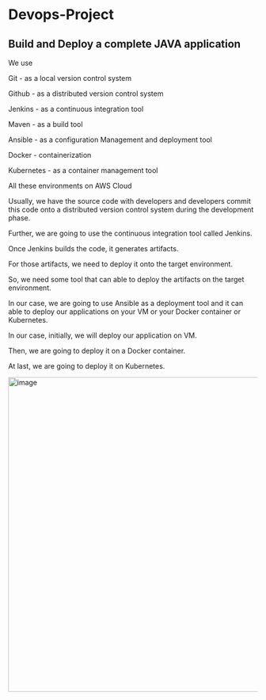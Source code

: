 # Devops-Project


## Build and Deploy a complete JAVA application

We use 

Git - as a local version control system

Github - as a distributed version control system

Jenkins - as a continuous integration tool

Maven - as a build tool

Ansible - as a configuration Management and deployment tool

Docker - containerization 

Kubernetes - as a container management tool


All these environments on AWS Cloud

Usually, we have the source code with developers and developers commit this code onto a distributed version control system during the development phase.

Further, we are going to use the continuous integration tool called Jenkins.

Once Jenkins builds the code, it generates artifacts.

For those artifacts, we need to deploy it onto the target environment.

So, we need some tool that can able to deploy the artifacts on the target environment.

In our case, we are going to use Ansible as a deployment tool and it can able to deploy
our applications on your VM or your Docker container or Kubernetes.

In our case, initially, we will deploy our application on VM.

Then, we are going to deploy it on a Docker container.

At last, we are going to deploy it on Kubernetes.

<img width="635" alt="image" src="https://github.com/Sharsora/Devops-Project/assets/135323873/466b1ff6-d69f-4a6a-a52a-59ad705cf236">

